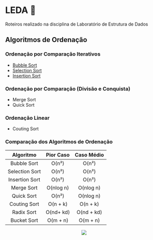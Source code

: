 # LEDA :game_die:
Roteiros realizado na disciplina de Laboratório de Estrutura de Dados

## Algoritmos de Ordenação

### Ordenação por Comparação Iterativos

* [Bubble Sort](/R01_SimpleSorting#-bubble-sort)
* [Selection Sort](/R01_SimpleSorting#-selection-sort)
* [Insertion Sort](/R01_SimpleSorting#-insertion-sort)

### Ordenação por Comparação (Divisão e Conquista)
* Merge Sort
* Quick Sort

### Ordenação Linear
* Couting Sort


### Comparação dos Algoritmos de Ordenação

|   Algoritmo    | Pior Caso | Caso Médio |
|  :---------:   | :-------: | :--------: |
|  Bubble Sort   |   O(n²)   |   O(n²)    |
| Selection Sort |   O(n²)   |   O(n²)    |
| Insertion Sort |   O(n²)   |   O(n²)    |
|   Merge Sort   | O(nlog n) |  O(nlog n) |
|   Quick Sort   |   O(n²)   |  O(nlog n) |
|  Couting Sort  | O(n + k)  |  O(n + k)  |
|   Radix Sort   | O(nd+ kd) | O(nd + kd) |
|   Bucket Sort  |  O(m + n) |   O(m + n) |


<p align="center">
<img src="http://alumni.computacao.ufcg.edu.br/static/logica/images/logo.png"/>
</p>
